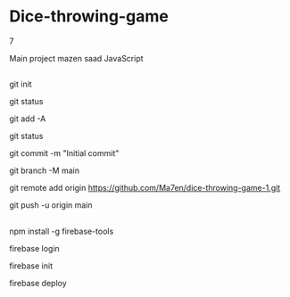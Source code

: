 # Dice-throwing-game

7

Main project mazen saad
JavaScript

## <!-- upload files to github -->

git init

git status

git add -A

git status

git commit -m "Initial commit"

git branch -M main

git remote add origin https://github.com/Ma7en/dice-throwing-game-1.git

git push -u origin main

## <!-- upload files to firebase -->

npm install -g firebase-tools

firebase login

firebase init

firebase deploy
